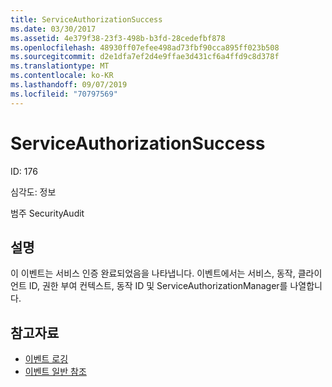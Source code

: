 ```yaml
---
title: ServiceAuthorizationSuccess
ms.date: 03/30/2017
ms.assetid: 4e379f38-23f3-498b-b3fd-28cedefbf878
ms.openlocfilehash: 48930ff07efee498ad73fbf90cca895ff023b508
ms.sourcegitcommit: d2e1dfa7ef2d4e9ffae3d431cf6a4ffd9c8d378f
ms.translationtype: MT
ms.contentlocale: ko-KR
ms.lasthandoff: 09/07/2019
ms.locfileid: "70797569"
---
```

# <a name="serviceauthorizationsuccess"></a>ServiceAuthorizationSuccess
ID: 176  
  
 심각도: 정보  
  
 범주 SecurityAudit  
  
## <a name="description"></a>설명  
 이 이벤트는 서비스 인증 완료되었음을 나타냅니다. 이벤트에서는 서비스, 동작, 클라이언트 ID, 권한 부여 컨텍스트, 동작 ID 및 ServiceAuthorizationManager를 나열합니다.  
  
## <a name="see-also"></a>참고자료

- [이벤트 로깅](index.md)
- [이벤트 일반 참조](events-general-reference.md)
